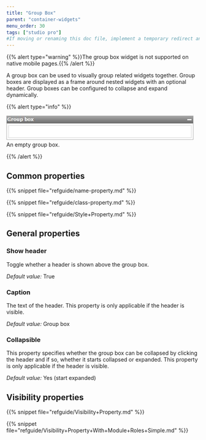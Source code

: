 ```yaml
---
title: "Group Box"
parent: "container-widgets"
menu_order: 30
tags: ["studio pro"]
#If moving or renaming this doc file, implement a temporary redirect and let the respective team know they should update the URL in the product. See Mapping to Products for more details.
---
```


{{% alert type="warning" %}}The group box widget is not supported on native mobile pages.{{% /alert %}}

A group box can be used to visually group related widgets together. Group boxes are displayed as a frame around nested widgets with an optional header. Group boxes can be configured to collapse and expand dynamically.

{{% alert type="info" %}}

![](attachments/16713857/16843974.jpg)
An empty group box.

{{% /alert %}}

## Common properties

{{% snippet file="refguide/name-property.md" %}}

{{% snippet file="refguide/class-property.md" %}}

{{% snippet file="refguide/Style+Property.md" %}}

## General properties

### Show header

Toggle whether a header is shown above the group box.

_Default value:_ True

### Caption

The text of the header. This property is only applicable if the header is visible.

_Default value:_ Group box

### Collapsible

This property specifies whether the group box can be collapsed by clicking the header and if so, whether it starts collapsed or expanded. This property is only applicable if the header is visible.

_Default value:_ Yes (start expanded)

## Visibility properties

{{% snippet file="refguide/Visibility+Property.md" %}}

{{% snippet file="refguide/Visibility+Property+With+Module+Roles+Simple.md" %}}
